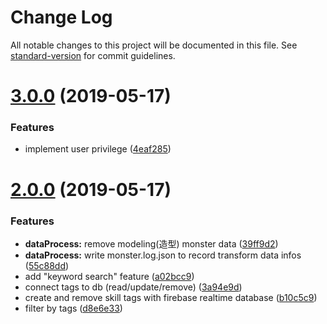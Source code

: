 # Change Log

All notable changes to this project will be documented in this file. See [standard-version](https://github.com/conventional-changelog/standard-version) for commit guidelines.

<a name="3.0.0"></a>
# [3.0.0](https://github.com/dannnyliang/tos-monster-skill/compare/v2.0.0...v3.0.0) (2019-05-17)


### Features

* implement user privilege ([4eaf285](https://github.com/dannnyliang/tos-monster-skill/commit/4eaf285))



<a name="2.0.0"></a>
# [2.0.0](https://github.com/dannnyliang/tos-monster-skill/compare/v1.0.0...v2.0.0) (2019-05-17)


### Features

* **dataProcess:** remove modeling(造型) monster data ([39ff9d2](https://github.com/dannnyliang/tos-monster-skill/commit/39ff9d2))
* **dataProcess:** write monster.log.json to record transform data infos ([55c88dd](https://github.com/dannnyliang/tos-monster-skill/commit/55c88dd))
* add "keyword search" feature ([a02bcc9](https://github.com/dannnyliang/tos-monster-skill/commit/a02bcc9))
* connect tags to db (read/update/remove) ([3a94e9d](https://github.com/dannnyliang/tos-monster-skill/commit/3a94e9d))
* create and remove skill tags with firebase realtime database ([b10c5c9](https://github.com/dannnyliang/tos-monster-skill/commit/b10c5c9))
* filter by tags ([d8e6e33](https://github.com/dannnyliang/tos-monster-skill/commit/d8e6e33))
